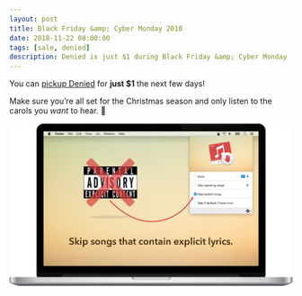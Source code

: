 ```yaml
---
layout: post
title: Black Friday &amp; Cyber Monday 2018
date: 2018-11-22 08:00:00
tags: [sale, denied]
description: Denied is just $1 during Black Friday &amp; Cyber Monday
---
```


You can [pickup Denied](https://www.denied.app/appstore) for **just $1** the next few days!

Make sure you’re all set for the Christmas season and only listen to the carols you _want_ to hear. 🎄

![Screenshot of Denied skipping explicit content](/assets/img/app/denied-macbook-skip-explicit-with-caption@2x.jpg)
